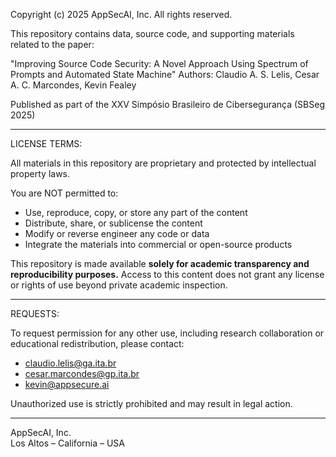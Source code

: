 Copyright (c) 2025 AppSecAI, Inc. All rights reserved.

This repository contains data, source code, and supporting materials related to the paper:

"Improving Source Code Security: A Novel Approach Using Spectrum of Prompts and Automated State Machine"
Authors: Claudio A. S. Lelis, Cesar A. C. Marcondes, Kevin Fealey

Published as part of the XXV Simpósio Brasileiro de Cibersegurança (SBSeg 2025)

---

LICENSE TERMS:

All materials in this repository are proprietary and protected by intellectual property laws.

You are NOT permitted to:
- Use, reproduce, copy, or store any part of the content
- Distribute, share, or sublicense the content
- Modify or reverse engineer any code or data
- Integrate the materials into commercial or open-source products

This repository is made available **solely for academic transparency and reproducibility purposes.**
Access to this content does not grant any license or rights of use beyond private academic inspection.

---

REQUESTS:

To request permission for any other use, including research collaboration or educational redistribution, please contact:

- claudio.lelis@ga.ita.br  
- cesar.marcondes@gp.ita.br  
- kevin@appsecure.ai

Unauthorized use is strictly prohibited and may result in legal action.

---

AppSecAI, Inc.  
Los Altos – California – USA

